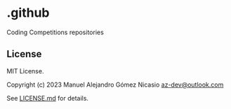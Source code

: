 # .github

Coding Competitions repositories

## License

MIT License.

Copyright (c) 2023 Manuel Alejandro Gómez Nicasio <az-dev@outlook.com>

See [LICENSE.md](LICENSE.md) for details.

